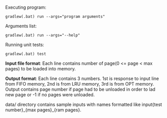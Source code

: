 Executing program:
``` shell script
gradlew(.bat) run --args="program arguments"
```
Arguments list:
``` shell script
gradlew(.bat) run --args="--help"
```
Running unit tests:
``` shell script
gradlew(.bat) test
```
**Input file format**:
Each line contains number of page(0 <= page < max pages) to be loaded into memory.

**Output format**:
Each line contains 3 numbers.
1st is response to input line from FIFO memory,
2nd is from LRU memory,
3rd is from OPT memory.
Output contains page number if page had to be unloaded in order to lad new page or -1 if no pages were unloaded.

data/ directory contains sample inputs with names formatted like input{test number}\_{max pages}\_{ram pages}.